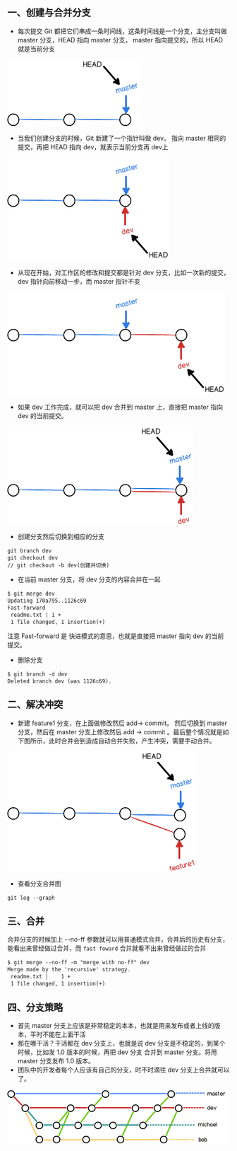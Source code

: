 ## 一、创建与合并分支

* 每次提交 Git 都把它们串成一条时间线，这条时间线是一个分支，主分支叫做 master 分支，HEAD 指向 master 分支， master 指向提交的，所以 HEAD 就是当前分支

![](/assets/0.png)

* 当我们创建分支的时候，Git 新建了一个指针叫做 dev。 指向 master 相同的提交，再把 HEAD 指向 dev，就表示当前分支再 dev上

![](/assets/0-2.png)

* 从现在开始，对工作区的修改和提交都是针对 dev 分支，比如一次新的提交， dev 指针向前移动一步，而 master 指针不变

![](/assets/0-3.png)

* 如果 dev 工作完成，就可以把 dev 合并到 master 上，直接把 master 指向 dev 的当前提交。

![](/assets/0-4.png)

* 创建分支然后切换到相应的分支

```
git branch dev
git checkout dev
// git checkout -b dev(创建并切换)
```

* 在当前 master 分支，将 dev 分支的内容合并在一起

```
$ git merge dev
Updating 170a795..1126c69
Fast-forward
 readme.txt | 1 +
 1 file changed, 1 insertion(+)
```

注意 Fast-forward 是 快进模式的意思，也就是直接把 master 指向 dev 的当前提交。

* 删除分支

```
$ git branch -d dev
Deleted branch dev (was 1126c69).
```

## 二、解决冲突

* 新建 feature1 分支，在上面做修改然后 add-&gt; commit。 然后切换到 master 分支，然后在 master 分支上修改然后 add -&gt; commit 。最后整个情况就是如下图所示，此时合并会到造成自动合并失败，产生冲突，需要手动合并。

![](/assets/0-6.png)

* 查看分支合并图

```
git log --graph
```



## 三、合并

合并分支的时候加上 --no-ff 参数就可以用普通模式合并，合并后的历史有分支，能看出来曾经做过合并，而 `fast foward` 合并就看不出来曾经做过的合并

```
$ git merge --no-ff -m "merge with no-ff" dev
Merge made by the 'recursive' strategy.
 readme.txt |    1 +
 1 file changed, 1 insertion(+)
```

## 四、分支策略

* 首先 master 分支上应该是非常稳定的本本，也就是用来发布或者上线的版本，平时不能在上面干活
* 那在哪干活？干活都在 dev 分支上，也就是说 dev 分支是不稳定的，到某个时候，比如发 1.0 版本的时候，再把 dev 分支 合并到 master 分支。将用 master 分支发布 1.0 版本。
* 团队中的开发者每个人应该有自己的分支，时不时滴往 dev 分支上合并就可以了。

![](/assets/0-7.png)





































